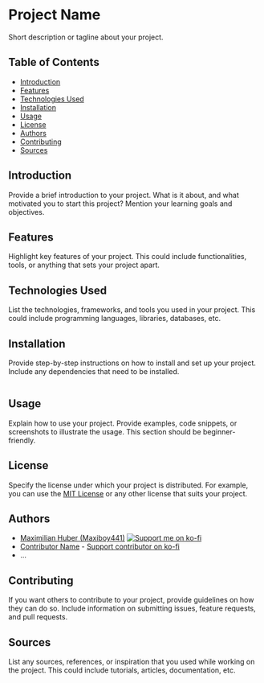 # Project Name

Short description or tagline about your project.

## Table of Contents

- [Introduction](#introduction)
- [Features](#features)
- [Technologies Used](#technologies-used)
- [Installation](#installation)
- [Usage](#usage)
- [License](#license)
- [Authors](#authors)
- [Contributing](#contributing)
- [Sources](#sources)

## Introduction

Provide a brief introduction to your project. What is it about, and what motivated you to start this project? Mention your learning goals and objectives.

## Features

Highlight key features of your project. This could include functionalities, tools, or anything that sets your project apart.

## Technologies Used

List the technologies, frameworks, and tools you used in your project. This could include programming languages, libraries, databases, etc.

## Installation

Provide step-by-step instructions on how to install and set up your project. Include any dependencies that need to be installed.

```bash
```

## Usage

Explain how to use your project. Provide examples, code snippets, or screenshots to illustrate the usage. This section should be beginner-friendly.

## License

Specify the license under which your project is distributed. For example, you can use the [MIT License](LICENSE) or any other license that suits your project.


## Authors

- [Maximilian Huber (Maxiboy441)](https://github.com/Maxiboy441)
  [![Support me on ko-fi](https://img.shields.io/badge/Support%20on-Ko--fi-%23FF5E5B)](https://ko-fi.com/maxiboy)
- [Contributor Name](https://github.com/contributor-username) - [Support contributor on ko-fi](https://ko-fi.com/contributor-username)
- ...

## Contributing

If you want others to contribute to your project, provide guidelines on how they can do so. Include information on submitting issues, feature requests, and pull requests.



## Sources

List any sources, references, or inspiration that you used while working on the project. This could include tutorials, articles, documentation, etc.
